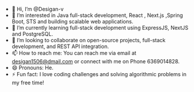 - 👋 Hi, I’m @Desigan-v
- 👀 I’m interested in Java full-stack development, React , Next.js ,Spring Boot, STS and building scalable web applications.
- 🌱 I’m currently learning full-stack development using ExpressJS, NextJS and PostgreSQL.
- 💞️ I’m looking to collaborate on open-source projects, full-stack development, and REST API integration.
- 📫 How to reach me: You can reach me via email at desigan1506@dmail.com or connect with me on Phone 6369014828.
- 😄 Pronouns: He.
- ⚡ Fun fact: I love coding challenges and solving algorithmic problems in my free time!
